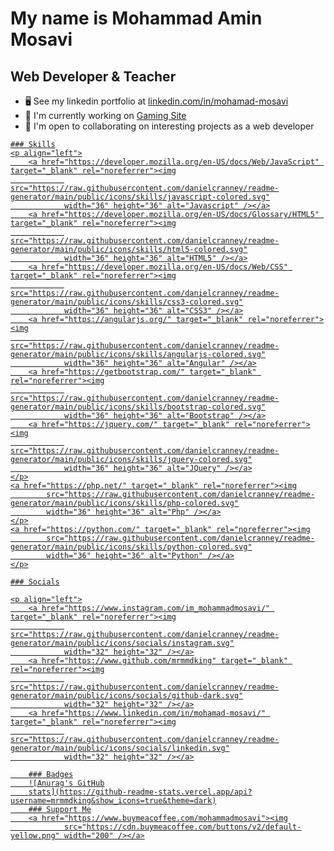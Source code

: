 My name is Mohammad Amin Mosavi
===============================

Web Developer & Teacher
-----------------------------

* 🖥️ See my linkedin portfolio at [linkedin.com/in/mohamad-mosavi](https://linkedin.com/in/mohamad-mosavi)
* 🚀 I'm currently working on [Gaming Site]()
* 🤝 I'm open to collaborating on interesting projects as a web developer

<a href="https://www.github.com/mrmmdking" target="_blank" rel="noreferrer">

    ### Skills
    <p align="left">
        <a href="https://developer.mozilla.org/en-US/docs/Web/JavaScript" target="_blank" rel="noreferrer"><img
                src="https://raw.githubusercontent.com/danielcranney/readme-generator/main/public/icons/skills/javascript-colored.svg"
                width="36" height="36" alt="Javascript" /></a>
        <a href="https://developer.mozilla.org/en-US/docs/Glossary/HTML5" target="_blank" rel="noreferrer"><img
                src="https://raw.githubusercontent.com/danielcranney/readme-generator/main/public/icons/skills/html5-colored.svg"
                width="36" height="36" alt="HTML5" /></a>
        <a href="https://developer.mozilla.org/en-US/docs/Web/CSS" target="_blank" rel="noreferrer"><img
                src="https://raw.githubusercontent.com/danielcranney/readme-generator/main/public/icons/skills/css3-colored.svg"
                width="36" height="36" alt="CSS3" /></a>
        <a href="https://angularjs.org/" target="_blank" rel="noreferrer"><img
                src="https://raw.githubusercontent.com/danielcranney/readme-generator/main/public/icons/skills/angularjs-colored.svg"
                width="36" height="36" alt="Angular" /></a>
        <a href="https://getbootstrap.com/" target="_blank" rel="noreferrer"><img
                src="https://raw.githubusercontent.com/danielcranney/readme-generator/main/public/icons/skills/bootstrap-colored.svg"
                width="36" height="36" alt="Bootstrap" /></a>
        <a href="https://jquery.com/" target="_blank" rel="noreferrer"><img
                src="https://raw.githubusercontent.com/danielcranney/readme-generator/main/public/icons/skills/jquery-colored.svg"
                width="36" height="36" alt="JQuery" /></a>
    </p>
    <a href="https://php.net/" target="_blank" rel="noreferrer"><img
            src="https://raw.githubusercontent.com/danielcranney/readme-generator/main/public/icons/skills/php-colored.svg"
            width="36" height="36" alt="Php" /></a>
    </p>
    <a href="https://python.com/" target="_blank" rel="noreferrer"><img
            src="https://raw.githubusercontent.com/danielcranney/readme-generator/main/public/icons/skills/python-colored.svg"
            width="36" height="36" alt="Python" /></a>
    </p>

    ### Socials

    <p align="left">
        <a href="https://www.instagram.com/im_mohammadmosavi/" target="_blank" rel="noreferrer"><img
                src="https://raw.githubusercontent.com/danielcranney/readme-generator/main/public/icons/socials/instagram.svg"
                width="32" height="32" /></a>
        <a href="https://www.github.com/mrmmdking" target="_blank" rel="noreferrer"><img
                src="https://raw.githubusercontent.com/danielcranney/readme-generator/main/public/icons/socials/github-dark.svg"
                width="32" height="32" /></a>
        <a href="https://www.linkedin.com/in/mohamad-mosavi/" target="_blank" rel="noreferrer"><img
                src="https://raw.githubusercontent.com/danielcranney/readme-generator/main/public/icons/socials/linkedin.svg"
                width="32" height="32" /></a>

        ### Badges
        ![Anurag's GitHub
        stats](https://github-readme-stats.vercel.app/api?username=mrmmdking&show_icons=true&theme=dark)
        ### Support Me
        <a href="https://www.buymeacoffee.com/mohammadmosavi"><img
                src="https://cdn.buymeacoffee.com/buttons/v2/default-yellow.png" width="200" /></a>
